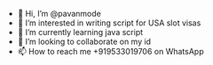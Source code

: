 - 👋 Hi, I’m @pavanmode
- 👀 I’m interested in writing script for USA slot visas
- 🌱 I’m currently learning java script
- 💞️ I’m looking to collaborate on my id
- 📫 How to reach me +919533019706 on WhatsApp


<!---
pavanmode/pavanmode is a ✨ special ✨ repository because its `README.md` (this file) appears on your GitHub profile.
You can click the Preview link to take a look at your changes.
--->
